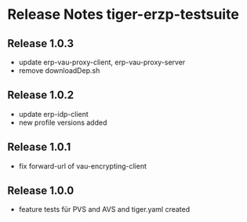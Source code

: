 # Release Notes tiger-erzp-testsuite

## Release 1.0.3
- update erp-vau-proxy-client, erp-vau-proxy-server
- remove downloadDep.sh

## Release 1.0.2
- update erp-idp-client
- new profile versions added 

## Release 1.0.1
- fix forward-url of vau-encrypting-client

## Release 1.0.0
- feature tests für PVS and AVS and tiger.yaml created 